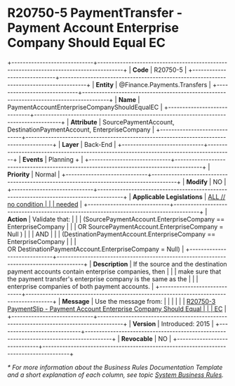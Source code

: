﻿---
erp.type: business-rule
erp.entity: Finance.Payments.Transfers
---

# R20750-5 PaymentTransfer - Payment Account Enterprise Company Should Equal EC
+-----------------------------+---------------------------------------------------------------------------------------+
| **Code**                    | R20750-5                                                                              |
+-----------------------------+---------------------------------------------------------------------------------------+
| **Entity**                  | @Finance.Payments.Transfers                                                           |
+-----------------------------+---------------------------------------------------------------------------------------+
| **Name**                    | PaymentAccountEnterpriseCompanyShouldEqualEC                                          |
+-----------------------------+---------------------------------------------------------------------------------------+
| **Attribute**               | SourcePaymentAccount, DestinationPaymentAccount, EnterpriseCompany                    |
+-----------------------------+---------------------------------------------------------------------------------------+
| **Layer**                   | Back-End                                                                              |
+-----------------------------+---------------------------------------------------------------------------------------+
| **Events**                  | Planning +                                                                            |
+-----------------------------+---------------------------------------------------------------------------------------+
| **Priority**                | Normal                                                                                |
+-----------------------------+---------------------------------------------------------------------------------------+
| **Modify**                  | NO                                                                                    |
+-----------------------------+---------------------------------------------------------------------------------------+
| **Applicable Legislations** | [ALL // no condition                                                                  |
|                             | needed](xref:applicable-legislations)                                                 |
+-----------------------------+---------------------------------------------------------------------------------------+
| **Action**                  | Validate that:                                                                        |
|                             | (SourcePaymentAccount.EnterpriseCompany == EnterpriseCompany                          |
|                             | OR SourcePaymentAccount.EnterpriseCompany = Null )                                    |
|                             | AND                                                                                   |
|                             | (DestinationPaymentAccount.EnterpriseCompany == EnterpriseCompany                     |
|                             | OR DestinationPaymentAccount.EnterpriseCompany = Null)                                |
+-----------------------------+---------------------------------------------------------------------------------------+
| **Description**             | If the source and the destination payment accounts contain enterprise companies, then |
|                             | make sure that the payment transfer\'s enterprise company is the same as the          |
|                             | enterprise companies of both payment accounts.                                        |
+-----------------------------+---------------------------------------------------------------------------------------+
| **Message**                 | Use the message from:                                                                 |
|                             |                                                                                       |
|                             | [R20750-3 PaymentSlip - Payment Account Enterprise Company Should Equal               |
|                             | EC](R20750-3.md)                                                                      |
+-----------------------------+---------------------------------------------------------------------------------------+
| **Version**                 | Introduced: 2015                                                                      |
+-----------------------------+---------------------------------------------------------------------------------------+
| **Revocable**               | NO                                                                                    |
+-----------------------------+---------------------------------------------------------------------------------------+

*\* For more information about the Business Rules Documentation Template and a short explanation of each column, see
topic [System Business Rules](../templates/template-description-system-business-rules.md).*
